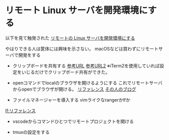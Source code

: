 # リモート Linux サーバを開発環境にする

以下を見て触発された
[リモートの Linux サーバを開発環境にする](https://text.superbrothers.dev/210316-using-a-linux-server-as-a-development-environment/)

やはりできる人は筐体には興味を示さない。
macOSなどは買わずにリモートサーバで開発をする

- クリップボードを共有する
[参考URL](https://gist.github.com/pn11/c973af16d91f92f9874f)
[参考URL2](https://proshunsuke.hatenablog.com/entry/2015/08/10/003053)
※iTerm2を使用していれば設定をいじるだけでクリップボード共有ができた。

- openコマンドでlocalのブラウザを開けるようにする
これでリモートサーバからopenでブラウザが開ける。
[リファレンス](https://github.com/superbrothers/opener)
[その人のブログ](https://text.superbrothers.dev/210316-using-a-linux-server-as-a-development-environment/)

- ファイルマネージャーを導入する
vimライクなrangerかlfか

[lf:リファレンス](https://github.com/gokcehan/lf)

- vscodeからコマンドひとつでリモートプロジェクトを開ける

- tmuxの設定をする
